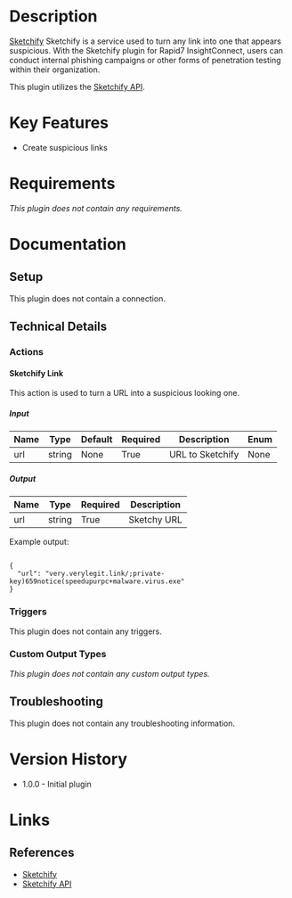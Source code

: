 # Description

[Sketchify](https://verylegit.link/) Sketchify is a service used to turn any link into one that appears suspicious. 
With the Sketchify plugin for Rapid7 InsightConnect, users can conduct internal phishing campaigns or other forms of 
penetration testing within their organization.

This plugin utilizes the [Sketchify API](https://github.com/defaultnamehere/verylegit.link).

# Key Features

* Create suspicious links

# Requirements

_This plugin does not contain any requirements._

# Documentation

## Setup

This plugin does not contain a connection.

## Technical Details

### Actions

#### Sketchify Link

This action is used to turn a URL into a suspicious looking one.

##### Input

|Name|Type|Default|Required|Description|Enum|
|----|----|-------|--------|-----------|----|
|url|string|None|True|URL to Sketchify|None|

##### Output

|Name|Type|Required|Description|
|----|----|--------|-----------|
|url|string|True|Sketchy URL|

Example output:

```

{
  "url": "very.verylegit.link/;private-key)659notice(speedupurpc+malware.virus.exe"
}

```

### Triggers

This plugin does not contain any triggers.

### Custom Output Types

_This plugin does not contain any custom output types._

## Troubleshooting

This plugin does not contain any troubleshooting information.

# Version History

* 1.0.0 - Initial plugin

# Links

## References

* [Sketchify](https://verylegit.link/)
* [Sketchify API](https://github.com/defaultnamehere/verylegit.link)

